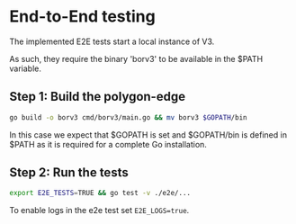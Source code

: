 
# End-to-End testing

The implemented E2E tests start a local instance of V3.

As such, they require the binary 'borv3' to be available in the $PATH variable.

## Step 1: Build the polygon-edge

```bash
go build -o borv3 cmd/borv3/main.go && mv borv3 $GOPATH/bin
```

In this case we expect that $GOPATH is set and $GOPATH/bin is defined in $PATH as it is required for a complete Go installation.

## Step 2: Run the tests

```bash
export E2E_TESTS=TRUE && go test -v ./e2e/...
```

To enable logs in the e2e test set `E2E_LOGS=true`.
